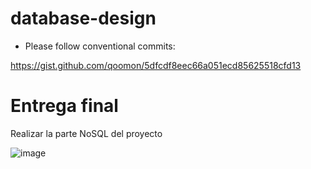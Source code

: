 # database-design

- Please follow conventional commits:

https://gist.github.com/qoomon/5dfcdf8eec66a051ecd85625518cfd13

# Entrega final
Realizar la parte NoSQL del proyecto

![image](https://github.com/user-attachments/assets/bc7df00f-01c4-4208-9df0-6918caa276be)

